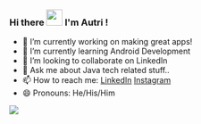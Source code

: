 ### Hi there <img src="https://github.com/TheDudeThatCode/TheDudeThatCode/raw/master/Assets/Hi.gif" width="29px" style="max-width:100%;"> I'm Autri !


- 🔭 I’m currently working on making great apps!
- 🌱 I’m currently learning Android Development
- 👯 I’m looking to collaborate on LinkedIn
- 💬 Ask me about Java tech related stuff..
- 📫 How to reach me: [LinkedIn](https://www.linkedin.com/in/autri-acharyya-526107200/)
[Instagram](https://www.instagram.com/autri_acharyya/)
- 😄 Pronouns: He/His/Him
<img src="https://github-readme-stats.vercel.app/api?username=Autri01&&show_icons=true&title_color=ffffff&icon_color=bb2acf&text_color=daf7dc&bg_color=151515">
